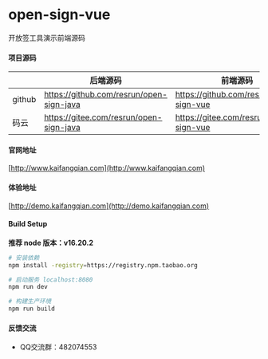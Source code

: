 # open-sign-vue
开放签工具演示前端源码

#### 项目源码
|     |   后端源码  |   前端源码  |
|---  |--- | --- |
|  github   |  https://github.com/resrun/open-sign-java   |  https://github.com/resrun/open-sign-vue  |
|  码云   |  https://gitee.com/resrun/open-sign-java   |  https://gitee.com/resrun/open-sign-vue  |

#### 官网地址
[http://www.kaifangqian.com](http://www.kaifangqian.com)

#### 体验地址
[http://demo.kaifangqian.com](http://demo.kaifangqian.com)

#### Build Setup
**推荐 node 版本：v16.20.2**
``` bash
# 安装依赖
npm install -registry=https://registry.npm.taobao.org

# 启动服务 localhost:8080
npm run dev

# 构建生产环境
npm run build
```


#### 反馈交流

- QQ交流群：482074553
